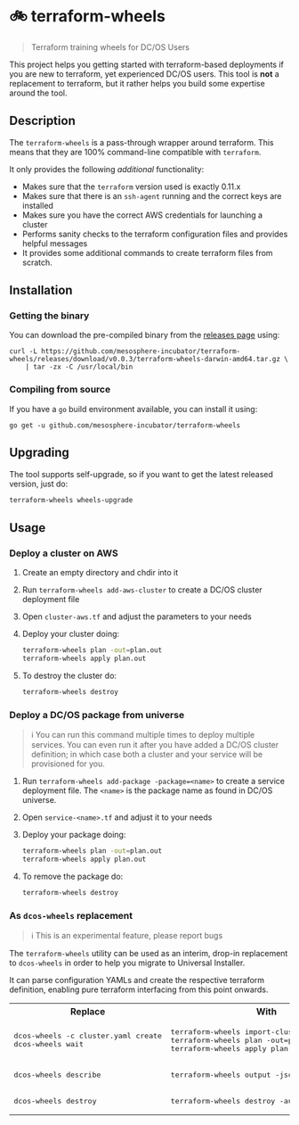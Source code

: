 # 🚲 terraform-wheels

> Terraform training wheels for DC/OS Users

This project helps you getting started with terraform-based deployments if you are new to terraform, yet experienced DC/OS users. This tool is **not** a replacement to terraform, but it rather helps you build some expertise around the tool.

## Description

The `terraform-wheels` is a pass-through  wrapper around terraform. This means that they are 100% command-line compatible with `terraform`.

It only provides the following _additional_ functionality:

* Makes sure that the `terraform` version used is exactly 0.11.x
* Makes sure that there is an `ssh-agent` running and the correct keys are installed
* Makes sure you have the correct AWS credentials for launching a cluster
* Performs sanity checks to the terraform configuration files and provides helpful messages
* It provides some additional commands to create terraform files from scratch.

## Installation

### Getting the binary

You can download the pre-compiled binary from the [releases page](https://github.com/mesosphere-incubator/terraform-wheels/releases) using:

```
curl -L https://github.com/mesosphere-incubator/terraform-wheels/releases/download/v0.0.3/terraform-wheels-darwin-amd64.tar.gz \
    | tar -zx -C /usr/local/bin
```

### Compiling from source

If you have a `go` build environment available, you can install it using:

```
go get -u github.com/mesosphere-incubator/terraform-wheels
```

## Upgrading

The tool supports self-upgrade, so if you want to get the latest released version, just do:

```sh
terraform-wheels wheels-upgrade
```

## Usage

### Deploy a cluster on AWS

1. Create an empty directory and chdir into it
2. Run `terraform-wheels add-aws-cluster` to create a DC/OS cluster deployment file
3. Open `cluster-aws.tf` and adjust the parameters to your needs
4. Deploy your cluster doing:
    ```sh
    terraform-wheels plan -out=plan.out
    terraform-wheels apply plan.out
    ```

5. To destroy the cluster do:
    ```sh
    terraform-wheels destroy
    ```

### Deploy a DC/OS package from universe

> ℹ️ You can run this command multiple times to deploy multiple services.
> You can even run it after you have added a DC/OS cluster definition; in
> which case both a cluster and your service will be provisioned for you.

1. Run `terraform-wheels add-package -package=<name>` to create a service deployment file. The `<name>` is the package name as found in DC/OS universe. 
2. Open `service-<name>.tf` and adjust it to your needs 
3. Deploy your package doing:
    ```sh
    terraform-wheels plan -out=plan.out
    terraform-wheels apply plan.out
    ```

4. To remove the package do:
    ```sh
    terraform-wheels destroy
    ```

### As `dcos-wheels` replacement

> ℹ️ This is an experimental feature, please report bugs

The `terraform-wheels` utility can be used as an interim, drop-in replacement to `dcos-wheels` in order to help you migrate to Universal Installer.

It can parse configuration YAMLs and create the respective terraform definition, enabling pure terraform interfacing from this point onwards.

<table>
    <tr>
        <th>
            Replace
        </th>
        <th>
            With
        </th>
    </tr>
    <tr>
        <td>
            <pre>dcos-wheels -c cluster.yaml create
dcos-wheels wait</pre>
        </td>
        <td>
            <pre>terraform-wheels import-cluster cluster.yaml
terraform-wheels plan -out=plan.out
terraform-wheels apply plan.out</pre>
        </td>
    </tr>
    <tr>
        <td>
            <pre>dcos-wheels describe</pre>
        </td>
        <td>
            <pre>terraform-wheels output -json</pre>
        </td>
    </tr>
    <tr>
        <td>
            <pre>dcos-wheels destroy</pre>
        </td>
        <td>
            <pre>terraform-wheels destroy -auto-approve </pre>
        </td>
    </tr>
</table>
